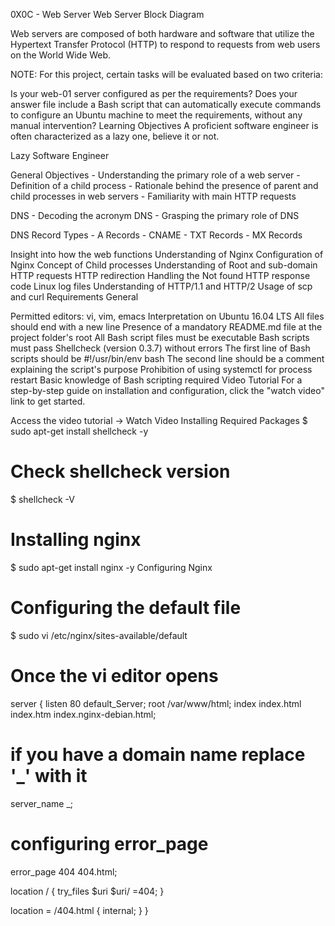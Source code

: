0X0C - Web Server
Web Server Block Diagram

Web servers are composed of both hardware and software that utilize the Hypertext Transfer Protocol (HTTP) to respond to requests from web users on the World Wide Web.

NOTE: For this project, certain tasks will be evaluated based on two criteria:

Is your web-01 server configured as per the requirements?
Does your answer file include a Bash script that can automatically execute commands to configure an Ubuntu machine to meet the requirements, without any manual intervention?
Learning Objectives
A proficient software engineer is often characterized as a lazy one, believe it or not.

Lazy Software Engineer

General Objectives - Understanding the primary role of a web server - Definition of a child process - Rationale behind the presence of parent and child processes in web servers - Familiarity with main HTTP requests

DNS - Decoding the acronym DNS - Grasping the primary role of DNS

DNS Record Types - A Records - CNAME - TXT Records - MX Records

Insight into how the web functions
Understanding of Nginx
Configuration of Nginx
Concept of Child processes
Understanding of Root and sub-domain
HTTP requests
HTTP redirection
Handling the Not found HTTP response code
Linux log files
Understanding of HTTP/1.1 and HTTP/2
Usage of scp and curl
Requirements
General

Permitted editors: vi, vim, emacs
Interpretation on Ubuntu 16.04 LTS
All files should end with a new line
Presence of a mandatory README.md file at the project folder's root
All Bash script files must be executable
Bash scripts must pass Shellcheck (version 0.3.7) without errors
The first line of Bash scripts should be #!/usr/bin/env bash
The second line should be a comment explaining the script's purpose
Prohibition of using systemctl for process restart
Basic knowledge of Bash scripting required
Video Tutorial
For a step-by-step guide on installation and configuration, click the "watch video" link to get started.

Access the video tutorial -> Watch Video
Installing Required Packages
$ sudo apt-get install shellcheck -y

# Check shellcheck version

$ shellcheck -V

# Installing nginx

$ sudo apt-get install nginx -y
Configuring Nginx
# Configuring the default file

$ sudo vi /etc/nginx/sites-available/default

# Once the vi editor opens

server {
  listen 80 default_Server;
  root /var/www/html;
  index index.html index.htm index.nginx-debian.html;

# if you have a domain name replace '_' with it
  server_name _;

# configuring error_page
  error_page 404 404.html;

  location / {
	try_files $uri $uri/ =404;
  }

  location = /404.html {
	internal;
  }
}
